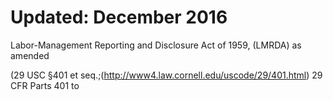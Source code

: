 # Updated: December 2016

Labor-Management Reporting and Disclosure Act of 1959, (LMRDA) as amended

(29 USC §401 et seq.;(http://www4.law.cornell.edu/uscode/29/401.html) 29 CFR Parts 401 to